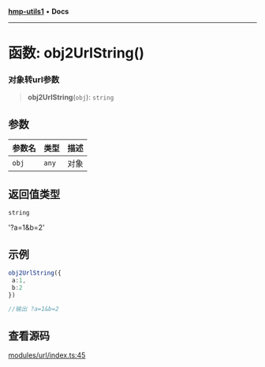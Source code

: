 [**hmp-utils1**](../README.md) • **Docs**

***

# 函数: obj2UrlString()

### 对象转url参数

> **obj2UrlString**(`obj`): `string`

## 参数

| 参数名 | 类型 | 描述 |
| :------ | :------ | :------ |
| `obj` | `any` | 对象 |

## 返回值类型

`string`

'?a=1&b=2'

## 示例

```ts
obj2UrlString({
 a:1,
 b:2
})

//输出 ?a=1&b=2
```

## 查看源码

[modules/url/index.ts:45](https://github.com/hmp1049127947/hmp-utils/blob/dee7627dd7f5e043cd0494e8f8fdc05ccdb65423/src/modules/url/index.ts#L45)
